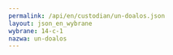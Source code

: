 ```yaml
---
permalink: /api/en/custodian/un-doalos.json
layout: json_en_wybrane
wybrane: 14-c-1
nazwa: un-doalos
---
```

